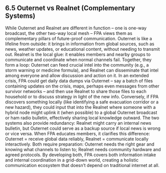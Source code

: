 ## 6.5 Outernet vs Realnet (Complementary Systems)

While Outernet and Realnet are different in function – one is one-way broadcast, the other two-way local mesh – FPA views them as complementary pillars of future-proof communication. Outernet is like a lifeline from outside: it brings in information from global sources, such as news, weather updates, or educational content, without needing to transmit out. Realnet is the local glue: it enables members and nearby groups to communicate and coordinate when normal channels fail. Together, they form a loop: Outernet can feed crucial intel into the community (e.g., a storm warning or medicine formula), and Realnet can disseminate that intel among everyone and allow discussion and action on it. In an extended crisis, FPA could get daily data dumps via Outernet – say a batch of files containing updates on the crisis, maps, perhaps even messages from other survivor networks – and then use Realnet to share those files to each household or to discuss strategy in light of the new info. Conversely, if FPA discovers something locally (like identifying a safe evacuation corridor or a new hazard), they could input that into the Realnet where someone with a hybrid node might uplink it (when possible) to a global Outernet broadcast or ham radio bulletin, effectively sharing local knowledge outward. The two systems also provide redundancy: Realnet might carry an internal news bulletin, but Outernet could serve as a backup source if local news is wrong or vice versa. When FPA educates members, it clarifies this difference: Outernet = receive global data reliably, Realnet = communicate locally interactively. Both require preparation: Outernet needs the right gear and knowing what channels to listen to; Realnet needs community hardware and agreed protocols. By developing both, FPA covers both information intake and internal coordination in a grid-down world, creating a holistic communication ecosystem that doesn’t depend on traditional internet at all.